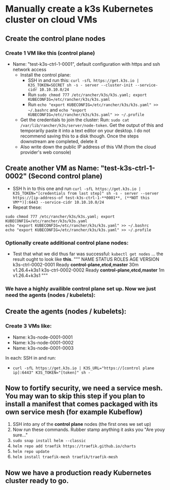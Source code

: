 
# Manually create a k3s Kubernetes cluster on cloud VMs

## Create the control plane nodes

### Create 1 VM like this (control plane)

- Name: "test-k3s-ctrl-1-0001", default configuration with https and ssh network access
  - Install the control plane:
    - SSH in and run this: `curl -sfL https://get.k3s.io | K3S_TOKEN=SECRET sh -s - server --cluster-init --service-cidr 10.10.10.0/24`
    - Run `sudo chmod 777 /etc/rancher/k3s/k3s.yaml; export KUBECONFIG=/etc/rancher/k3s/k3s.yaml`
    - Run `echo "export KUBECONFIG=/etc/rancher/k3s/k3s.yaml" >> ~/.bashrc` and `echo "export KUBECONFIG=/etc/rancher/k3s/k3s.yaml" >> ~/.profile`
  - Get the credentials to join the cluster: Run: `sudo cat /var/lib/rancher/k3s/server/node-token`. Get the output of this and temporarily paste it into a text editor on your desktop. I do not recommend saving this to a disk though. Once the steps downstream are completed, delete it  
  - Also write down the public IP address of this VM (from the cloud provider's web console)

## Create another VM as Name: "test-k3s-ctrl-1-0002" (Second control plane)

- SSH h in to this one and run `curl -sfL https://get.k3s.io | K3S_TOKEN="[credentials from last step]" sh -s - server --server https://[ip-address-of test-k3s-ctrl-1-**0001**, (**NOT this VM**)]:6443 --service-cidr 10.10.10.0/24`
- Repeat these:
```
sudo chmod 777 /etc/rancher/k3s/k3s.yaml; export KUBECONFIG=/etc/rancher/k3s/k3s.yaml
echo "export KUBECONFIG=/etc/rancher/k3s/k3s.yaml" >> ~/.bashrc
echo "export KUBECONFIG=/etc/rancher/k3s/k3s.yaml" >> ~/.profile

```

### Optionally create additional control plane nodes:

- Test that what we did thus far was successful: `kubectl get nodes` ... the result ought to look like **this**.
"""
NAME                 STATUS   ROLES                           AGE   VERSION
k3s-ctrl-0002-0001   Ready    **control-plane,etcd,master**   30m   v1.26.4+k3s1
k3s-ctrl-0002-0002   Ready    **control-plane,etcd,master**   1m   v1.26.4+k3s1
"""

### We have a highly availible control plane set up. Now we just need the agents (nodes / kubelets):


## Create the agents (nodes / kubelets):

### Create 3 VMs like:

- Name: k3s-node-0001-0001
- Name: k3s-node-0001-0002
- Name: k3s-node-0001-0003

In each: SSH in and run:

- `curl -sfL https://get.k3s.io | K3S_URL="https://[control plane ip]:6443" K3S_TOKEN="[token]" sh -`

## Now to fortify security, we need a service mesh. **You may wan to skip this step if you plan to install a manifest that comes packaged with its own service mesh (for example Kubeflow)**

1. SSH into any of the **control plane** nodes (the first ones we set up)
2. Now run these commands. Rubber stamp anything it asks you "Are youy sure..."
  1. `sudo snap install helm --classic`
  2. `helm repo add traefik https://traefik.github.io/charts`
  3. `helm repo update`
  4. `helm install traefik-mesh traefik/traefik-mesh`

## Now we have a production ready Kubernetes cluster ready to go.
